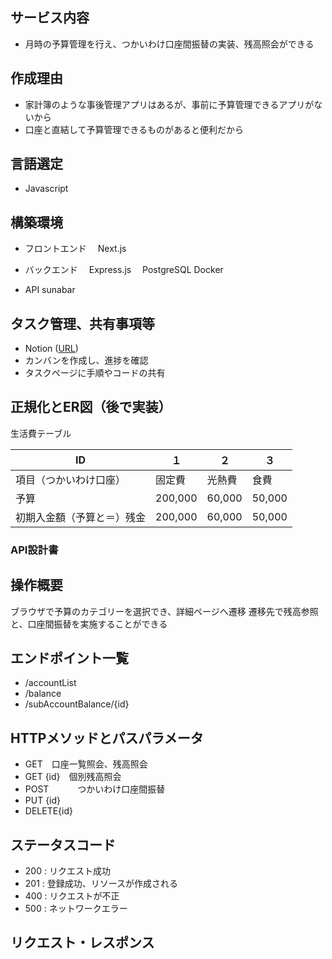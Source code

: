 ## サービス内容

- 月時の予算管理を行え、つかいわけ口座間振替の実装、残高照会ができる

## 作成理由

- 家計簿のような事後管理アプリはあるが、事前に予算管理できるアプリがないから
- 口座と直結して予算管理できるものがあると便利だから

## 言語選定

- Javascript

## 構築環境

- フロントエンド
　Next.js

- バックエンド
　Express.js
　PostgreSQL
  Docker

- API 
  sunabar


## タスク管理、共有事項等

- Notion ([URL](https://capable-desert-50c.notion.site/B-0fe3ea17b6344a2b81a805c88cd58e32))
- カンバンを作成し、進捗を確認
- タスクページに手順やコードの共有

## 正規化とER図（後で実装）

生活費テーブル

| ID | １ | ２ | ３ |
| --- | --- | --- | --- |
| 項目（つかいわけ口座） | 固定費 | 光熱費 | 食費 |
| 予算 | 200,000 | 60,000 | 50,000 |
| 初期入金額（予算と＝）残金 | 200,000 | 60,000 | 50,000 |

### API設計書

## 操作概要
ブラウザで予算のカテゴリーを選択でき、詳細ページへ遷移
遷移先で残高参照と、口座間振替を実施することができる

## エンドポイント一覧
- /accountList
- /balance
- /subAccountBalance/{id}

## HTTPメソッドとパスパラメータ

- GET　口座一覧照会、残高照会
- GET {id}　個別残高照会
- POST 　　　つかいわけ口座間振替
- PUT {id}
- DELETE{id}

## ステータスコード

- 200 : リクエスト成功
- 201 : 登録成功、リソースが作成される
- 400 : リクエストが不正
- 500 : ネットワークエラー

## リクエスト・レスポンス

